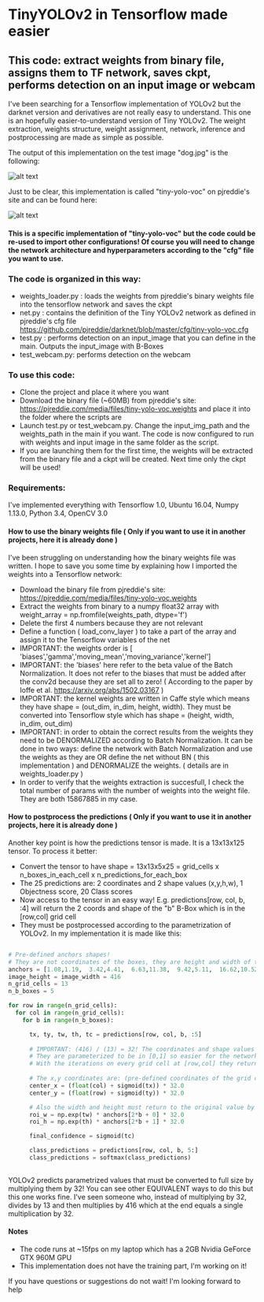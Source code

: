 # TinyYOLOv2 in Tensorflow made easier

## This code: extract weights from binary file, assigns them to TF network, saves ckpt, performs detection on an input image or webcam

I've been searching for a Tensorflow implementation of YOLOv2 but the darknet version and derivatives are not really easy to understand. This one is an hopefully easier-to-understand version of Tiny YOLOv2. The weight extraction, weights structure, weight assignment, network, inference and postprocessing are made as simple as possible.

The output of this implementation on the test image "dog.jpg" is the following:

![alt text](https://github.com/simo23/tinyYOLOv2/blob/master/dog_output.jpg "YOLOv2 output")

Just to be clear, this implementation is called "tiny-yolo-voc" on pjreddie's site and can be found here:

![alt text](https://github.com/simo23/tinyYOLOv2/blob/master/pjsite.png "YOLOv2 site")

#### This is a specific implementation of "tiny-yolo-voc" but the code could be re-used to import other configurations! Of course you will need to change the network architecture and hyperparameters according to the "cfg" file you want to use.

### The code is organized in this way:

- weights_loader.py : loads the weights from pjreddie's binary weights file into the tensorflow network and saves the ckpt
- net.py : contains the definition of the Tiny YOLOv2 network as defined in pjreddie's cfg file https://github.com/pjreddie/darknet/blob/master/cfg/tiny-yolo-voc.cfg
- test.py : performs detection on an input_image that you can define in the main. Outputs the input_image with B-Boxes
- test_webcam.py: performs detection on the webcam

### To use this code:

- Clone the project and place it where you want
- Download the binary file (~60MB) from pjreddie's site: https://pjreddie.com/media/files/tiny-yolo-voc.weights and place it into the folder where the scripts are
- Launch test.py or test_webcam.py. Change the input_img_path and the weights_path in the main if you want. The code is now configured to run with weights and input image in the same folder as the script. 
- If you are launching them for the first time, the weights will be extracted from the binary file and a ckpt will be created. Next time only the ckpt will be used!

### Requirements:

I've implemented everything with Tensorflow 1.0, Ubuntu 16.04, Numpy 1.13.0, Python 3.4, OpenCV 3.0



#### How to use the binary weights file ( Only if you want to use it in another projects, here it is already done ) 

I've been struggling on understanding how the binary weights file was written. I hope to save you some time by explaining how I imported the weights into a Tensorflow network:

- Download the binary file from pjreddie's site: https://pjreddie.com/media/files/tiny-yolo-voc.weights 
- Extract the weights from binary to a numpy float32 array with  weight_array = np.fromfile(weights_path, dtype='f')
- Delete the first 4 numbers because they are not relevant
- Define a function ( load_conv_layer ) to take a part of the array and assign it to the Tensorflow variables of the net
- IMPORTANT: the weights order is [ 'biases','gamma','moving_mean','moving_variance','kernel'] 
- IMPORTANT: the 'biases' here refer to the beta value of the Batch Normalization. It does not refer to the biases that must be added after the conv2d because they are set all to zero! ( According to the paper by Ioffe et al. https://arxiv.org/abs/1502.03167 ) 
- IMPORTANT: the kernel weights are written in Caffe style which means they have shape = (out_dim, in_dim, height, width). They must be converted into Tensorflow style which has shape = (height, width, in_dim, out_dim)
- IMPORTANT: in order to obtain the correct results from the weights they need to be DENORMALIZED according to Batch Normalization. It can be done in two ways: define the network with Batch Normalization and use the weights as they are OR define the net without BN ( this implementation ) and DENORMALIZE the weights. ( details are in weights_loader.py )
- In order to verify that the weights extraction is succesfull, I check the total number of params with the number of weights into the weight file. They are both 15867885 in my case.

#### How to postprocess the predictions ( Only if you want to use it in another projects, here it is already done ) 

Another key point is how the predictions tensor is made. It is a 13x13x125 tensor. To process it better:

- Convert the tensor to have shape = 13x13x5x25 = grid_cells x n_boxes_in_each_cell x n_predictions_for_each_box
- The 25 predictions are: 2 coordinates and 2 shape values (x,y,h,w), 1 Objectness score, 20 Class scores
- Now access to the tensor in an easy way! E.g. predictions[row, col, b, :4] will return the 2 coords and shape of the "b" B-Box which is in the [row,col] grid cell
- They must be postprocessed according to the parametrization of YOLOv2. In my implementation it is made like this: 

```python

# Pre-defined anchors shapes!
# They are not coordinates of the boxes, they are height and width of the 5 anchors defined by YOLOv2
anchors = [1.08,1.19,  3.42,4.41,  6.63,11.38,  9.42,5.11,  16.62,10.52]
image_height = image_width = 416
n_grid_cells = 13
n_b_boxes = 5

for row in range(n_grid_cells):
  for col in range(n_grid_cells):
    for b in range(n_b_boxes):

      tx, ty, tw, th, tc = predictions[row, col, b, :5]
      
      # IMPORTANT: (416) / (13) = 32! The coordinates and shape values are parametrized w.r.t center of the grid cell
      # They are parameterized to be in [0,1] so easier for the network to predict and learn
      # With the iterations on every grid cell at [row,col] they return to their original positions
      
      # The x,y coordinates are: (pre-defined coordinates of the grid cell [row,col] + parametrized offset)*32 
      center_x = (float(col) + sigmoid(tx)) * 32.0
      center_y = (float(row) + sigmoid(ty)) * 32.0

      # Also the width and height must return to the original value by looking at the shape of the anchors
      roi_w = np.exp(tw) * anchors[2*b + 0] * 32.0
      roi_h = np.exp(th) * anchors[2*b + 1] * 32.0

      final_confidence = sigmoid(tc)

      class_predictions = predictions[row, col, b, 5:]
      class_predictions = softmax(class_predictions)
      
```

YOLOv2 predicts parametrized values that must be converted to full size by multiplying them by 32! You can see other EQUIVALENT ways to do this but this one works fine. I've seen someone who, instead of multiplying by 32, divides by 13 and then multiplies by 416 which at the end equals a single multiplication by 32.


#### Notes

- The code runs at ~15fps on my laptop which has a 2GB Nvidia GeForce GTX 960M GPU
- This implementation does not have the training part, I'm working on it! 

If you have questions or suggestions do not wait! I'm looking forward to help
